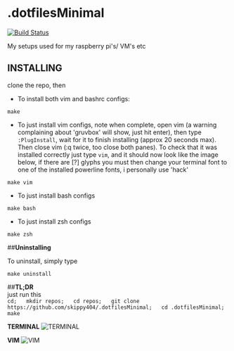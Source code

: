 # .dotfilesMinimal
[![Build Status](https://travis-ci.com/Skippy404/.dotfilesMinimal.svg?branch=master)](https://travis-ci.com/Skippy404/.dotfilesMinimal)

My setups used for my raspberry pi's/ VM's etc  

## __INSTALLING__  
clone the repo, then
* To install both vim and bashrc configs:
````
make
````
* To just install vim configs, note when complete, open vim
(a warning complaining about 'gruvbox' will show, just hit enter), then type
`:PlugInstall`, wait for it to finish installing (approx 20 seconds max). Then
close vim (:q twice, too close both panes). To check that it was installed correctly
just type `vim`, and it should now look like the image below, if there are [?] glyphs
you must then change your terminal font to one of the installed powerline fonts,
i personally use 'hack'
````
make vim
````
* To just install bash configs
````
make bash
````
* To just install zsh configs
````
make zsh
````
##__Uninstalling__

To uninstall, simply type
````
make uninstall
````

##__TL;DR__  
just run this  
`cd;  
mkdir repos;  
cd repos;  
git clone https://github.com/skippy404/.dotfilesMinimal;  
cd .dotfilesMinimal;  
make
`
  
 __TERMINAL__
![TERMINAL](https://i.imgur.com/SQlMESF.png)
  
__VIM__
![VIM](https://i.imgur.com/UqgDLXc.png)
